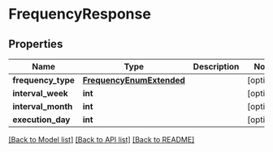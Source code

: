 # FrequencyResponse

## Properties
Name | Type | Description | Notes
------------ | ------------- | ------------- | -------------
**frequency_type** | [**FrequencyEnumExtended**](FrequencyEnumExtended.md) |  | [optional] 
**interval_week** | **int** |  | [optional] 
**interval_month** | **int** |  | [optional] 
**execution_day** | **int** |  | [optional] 

[[Back to Model list]](../README.md#documentation-for-models) [[Back to API list]](../README.md#documentation-for-api-endpoints) [[Back to README]](../README.md)


